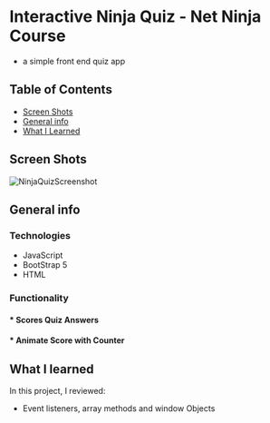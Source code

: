 # Interactive Ninja Quiz - Net Ninja Course
- a simple front end quiz app

## Table of Contents
* [Screen Shots](#screen-shots)
* [General info](#general-info)
* [What I Learned](#what-i-learned)

## Screen Shots
![NinjaQuizScreenshot](https://user-images.githubusercontent.com/79128405/142260975-37ed0898-81db-4b90-8805-3ab737a8544c.png)

## General info

### Technologies
* JavaScript
* BootStrap 5
* HTML

### Functionality

#### * Scores Quiz Answers

#### * Animate Score with Counter



## What I learned
In this project, I reviewed:
- Event listeners, array methods and window Objects





